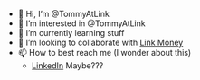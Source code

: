 - 👋 Hi, I’m @TommyAtLink
- 👀 I’m interested in @TommyAtLink
- 🌱 I’m currently learning stuff
- 💞️ I’m looking to collaborate with [Link Money](https://www.link.money/)
- 📫 How to best reach me (I wonder about this)
    - [LinkedIn](https://www.linkedin.com/in/tmjchu/) Maybe???
